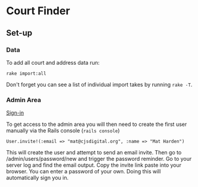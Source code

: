 Court Finder
============

Set-up
------

### Data

To add all court and address data run:

    rake import:all

<!-- Then you need to process the court types by running:

    rake process:court_types -->

Don't forget you can see a list of individual import takes by running `rake -T`.

### Admin Area

[Sign-in](http://localhost:3000/admin/users/sign_in)

To get access to the admin area you will then need to create the first user manually via the Rails console (`rails console`)

    User.invite!(:email => "mat@cjsdigital.org", :name => "Mat Harden")

This will create the user and attempt to send an email invite. Then go to /admin/users/password/new and trigger the password reminder. Go to your server log and find the email output. Copy the invite link paste into your browser. You can enter a password of your own. Doing this will automatically sign you in.
